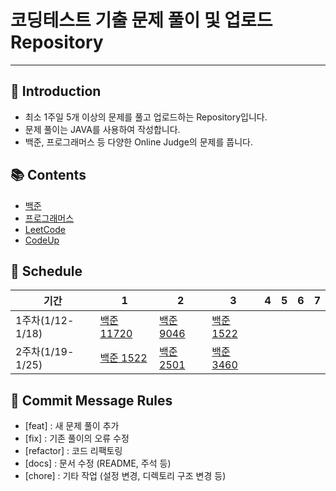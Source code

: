 # 코딩테스트 기출 문제 풀이 및 업로드 Repository
---
## 📌 Introduction
- 최소 1주일 5개 이상의 문제를 풀고 업로드하는 Repository입니다.
- 문제 풀이는 JAVA를 사용하여 작성합니다.
- 백준, 프로그래머스 등 다양한 Online Judge의 문제를 풉니다.

## 📚 Contents
- [백준](https://www.acmicpc.net/)
- [프로그래머스](https://programmers.co.kr/)
- [LeetCode](https://leetcode.com/)
- [CodeUp](https://codeup.kr/index.php)

## 📅 Schedule
| 기간             | 1                                                                                                 | 2                                                                                               | 3                                                                                               | 4 | 5 | 6 | 7 |
|----------------|---------------------------------------------------------------------------------------------------|-------------------------------------------------------------------------------------------------|-------------------------------------------------------------------------------------------------|---|---|---|---|
| 1주차(1/12-1/18) | [백준 11720](https://github.com/LimYeonKyuu/CodingTest/tree/main/src/codingtest/baekjoon/baek11720) | [백준 9046](https://github.com/LimYeonKyuu/CodingTest/tree/main/src/codingtest/baekjoon/back9046) | [백준 1522](https://github.com/LimYeonKyuu/CodingTest/tree/main/src/codingtest/baekjoon/baek1522) |   |   |
| 2주차(1/19-1/25) | [백준 1522](https://github.com/LimYeonKyuu/CodingTest/tree/main/src/codingtest/baekjoon/baek1522)   | [백준 2501](https://github.com/LimYeonKyuu/CodingTest/tree/main/src/codingtest/baekjoon/baek2501) | [백준 3460](https://github.com/LimYeonKyuu/CodingTest/tree/main/src/codingtest/baekjoon/baek3460) |   |   |   |   |

## 📝 Commit Message Rules
- [feat] : 새 문제 풀이 추가
- [fix] : 기존 풀이의 오류 수정
- [refactor] : 코드 리팩토링
- [docs] : 문서 수정 (README, 주석 등)
- [chore] : 기타 작업 (설정 변경, 디렉토리 구조 변경 등)